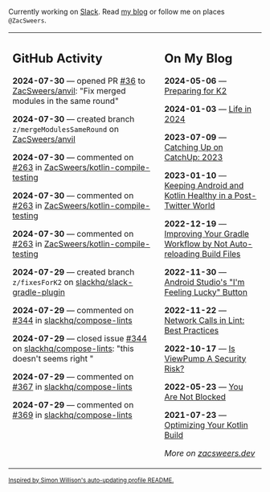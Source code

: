 Currently working on [Slack](https://slack.com/). Read [my blog](https://zacsweers.dev/) or follow me on places `@ZacSweers`.

<table><tr><td valign="top" width="60%">

## GitHub Activity
<!-- githubActivity starts -->
**2024-07-30** — opened PR [#36](https://github.com/ZacSweers/anvil/pull/36) to [ZacSweers/anvil](https://github.com/ZacSweers/anvil): "Fix merged modules in the same round"

**2024-07-30** — created branch `z/mergeModulesSameRound` on [ZacSweers/anvil](https://github.com/ZacSweers/anvil)

**2024-07-30** — commented on [#263](https://github.com/ZacSweers/kotlin-compile-testing/pull/263#issuecomment-2258583612) in [ZacSweers/kotlin-compile-testing](https://github.com/ZacSweers/kotlin-compile-testing)

**2024-07-30** — commented on [#263](https://github.com/ZacSweers/kotlin-compile-testing/pull/263#issuecomment-2258553685) in [ZacSweers/kotlin-compile-testing](https://github.com/ZacSweers/kotlin-compile-testing)

**2024-07-30** — commented on [#263](https://github.com/ZacSweers/kotlin-compile-testing/pull/263#issuecomment-2258400804) in [ZacSweers/kotlin-compile-testing](https://github.com/ZacSweers/kotlin-compile-testing)

**2024-07-29** — created branch `z/fixesForK2` on [slackhq/slack-gradle-plugin](https://github.com/slackhq/slack-gradle-plugin)

**2024-07-29** — commented on [#344](https://github.com/slackhq/compose-lints/issues/344#issuecomment-2256805251) in [slackhq/compose-lints](https://github.com/slackhq/compose-lints)

**2024-07-29** — closed issue [#344](https://github.com/slackhq/compose-lints/issues/344) on [slackhq/compose-lints](https://github.com/slackhq/compose-lints): "this doesn't seems right "

**2024-07-29** — commented on [#367](https://github.com/slackhq/compose-lints/issues/367#issuecomment-2256803646) in [slackhq/compose-lints](https://github.com/slackhq/compose-lints)

**2024-07-29** — commented on [#369](https://github.com/slackhq/compose-lints/issues/369#issuecomment-2256803116) in [slackhq/compose-lints](https://github.com/slackhq/compose-lints)
<!-- githubActivity ends -->
</td><td valign="top" width="40%">

## On My Blog
<!-- blog starts -->
**2024-05-06** — [Preparing for K2](https://www.zacsweers.dev/preparing-for-k2/)

**2024-01-03** — [Life in 2024](https://www.zacsweers.dev/life-in-2024/)

**2023-07-09** — [Catching Up on CatchUp: 2023](https://www.zacsweers.dev/catching-up-on-catchup-2023/)

**2023-01-10** — [Keeping Android and Kotlin Healthy in a Post-Twitter World](https://www.zacsweers.dev/keeping-android-healthy/)

**2022-12-19** — [Improving Your Gradle Workflow by Not Auto-reloading Build Files](https://www.zacsweers.dev/improving-your-workflow-by-not-auto-reloading-build-files/)

**2022-11-30** — [Android Studio's "I'm Feeling Lucky" Button](https://www.zacsweers.dev/android-studios-im-feeling-lucky-button/)

**2022-11-22** — [Network Calls in Lint: Best Practices](https://www.zacsweers.dev/network-calls-in-lint-best-practices/)

**2022-10-17** — [Is ViewPump A Security Risk?](https://www.zacsweers.dev/is-viewpump-a-security-risk/)

**2022-05-23** — [You Are Not Blocked](https://www.zacsweers.dev/you-are-not-blocked/)

**2021-07-23** — [Optimizing Your Kotlin Build](https://www.zacsweers.dev/optimizing-your-kotlin-build/)
<!-- blog ends -->
_More on [zacsweers.dev](https://zacsweers.dev/)_
</td></tr></table>

<sub><a href="https://simonwillison.net/2020/Jul/10/self-updating-profile-readme/">Inspired by Simon Willison's auto-updating profile README.</a></sub>